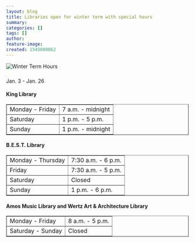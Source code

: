```yaml
---
layout: blog
title: Libraries open for winter term with special hours
summary:
categories: []
tags: []
author:
feature-image:
created: 1545080062
---
```

![Winter Term Hours](/images/post-images/jtermHours.png)

###   
Jan. 3 - Jan. 26

#### King Library

<table border="1" cellpadding="1" cellspacing="1" style="width: 500px;">

<tbody>

<tr>

<td>Monday - Friday</td>

<td>7 a.m. - midnight</td>

</tr>

<tr>

<td>Saturday</td>

<td>1 p.m. - 5 p.m.</td>

</tr>

<tr>

<td>Sunday</td>

<td>1 p.m. - midnight</td>

</tr>

</tbody>

</table>

#### B.E.S.T. Library

<table border="1" cellpadding="1" cellspacing="1" style="width: 500px;">

<tbody>

<tr>

<td>Monday - Thursday</td>

<td>7:30 a.m. - 6 p.m.</td>

</tr>

<tr>

<td>Friday</td>

<td>7:30 a.m. - 5 p.m.</td>

</tr>

<tr>

<td>Saturday</td>

<td>Closed</td>

</tr>

<tr>

<td>Sunday</td>

<td>1 p.m. - 6 p.m.</td>

</tr>

</tbody>

</table>

#### Amos Music Library and Wertz Art & Architecture Library

<table border="1" cellpadding="1" cellspacing="1" style="width: 500px;">

<tbody>

<tr>

<td>Monday - Friday</td>

<td>8 a.m. - 5 p.m.</td>

</tr>

<tr>

<td>Saturday - Sunday</td>

<td>Closed</td>

</tr>

</tbody>

</table>
